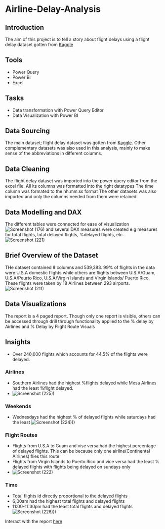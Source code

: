 # Airline-Delay-Analysis
## Introduction
The aim of this project is to tell a story about flight delays using a flight delay dataset gotten from [Kaggle](https://www.kaggle.com/datasets/jimschacko/airlines-dataset-to-predict-a-delay) 
## Tools
 - Power Query
 - Power BI
 - Excel
## Tasks
- Data transformation with Power Query Editor
- Data Visualization with Power BI
## Data Sourcing
 The main dataset; flight delay dataset was gotten from [Kaggle](https://www.kaggle.com/datasets/jimschacko/airlines-dataset-to-predict-a-delay). 
 Other complementary datasets was also used in this analysis, mainly to make sense of the abbreviations in different columns.
 ## Data Cleaning 
 The flight delay dataset was imported into the power query editor from the excel file.
 All its columns was formatted into the right datatypes
 The time column was formated to the hh:mm:ss format
 The other datasets was also imported and only the columns needed from them were retained.
 ## Data Modelling and DAX
 The different tables were connected for ease of visualization
 ![Screenshot (176)](https://user-images.githubusercontent.com/107176991/180039797-fcc1a994-4119-4a3a-90d1-2d23703636dc.png)
   and several DAX measures were created e.g measures for total flights, total delayed flights, %delayed flights, etc.
   ![Screenshot (221)](https://user-images.githubusercontent.com/107176991/180040401-41b69141-b4d4-4333-a35e-d4ff2927e52f.png)
 ## Brief Overview of the Dataset
 THe dataset contained 8 columns and 539,383. 99% of flights in the data were U.S.A domestic flights while others are flights between U.S.A/Guam, U.S.A/Peurto Rico, U.S.A/Virgin Islands and Virgin Islands/ Puerto Rico. These flights were taken by 18 Airlines between 293 airports.
 ![Screenshot (211)](https://user-images.githubusercontent.com/107176991/180042274-eb22d086-d10c-44a9-b151-8e12d739d0d8.png)
 ## Data Visualizations
  The report is a 4 paged report. Though only one report is visible, others can be accessed through drill through functionality applied to the % delay by Airlines and % Delay by Flight Route Visuals
## Insights
- Over 240,000 flights which accounts for 44.5% of the flights were delayed.
### Airlines
- Southern Airlines had the highest %flights delayed while Mesa Airlines had the least %flight delayed.
- ![Screenshot (225))](https://user-images.githubusercontent.com/107176991/180051035-43870482-ac59-4025-aa94-376a696c1382.png)

### Weekends
- Wednesdays had the highest % of delayed flights while saturdays had the least
![Screenshot (224)))](https://user-images.githubusercontent.com/107176991/180051572-00def8be-971b-4e6e-993c-ae28926c889f.png)

### Flight Routes
- Flights from U.S.A to Guam and vise versa had the highest percentage of delayed flights. This can be because only one airline(Continental Airlines) flies this route
- Flights from Virgin Islands to Puerto Rico and vice versa had the least % delayed flights with flights being delayed on sundays only
- ![Screenshot (222)](https://user-images.githubusercontent.com/107176991/180045881-3fdd4bc9-cbaf-40b0-995b-41cc0e374684.png)
### Time
- Total  flights id directly proportional to the delayed flights
- 6;00am  had the highest total flights and delayed flights
- 11:00-11:30pm had the least total flights and delayed flights
![Screenshot (226)))](https://user-images.githubusercontent.com/107176991/180051972-0c52ad5d-a868-4a7b-8b55-dd57250bcabe.png)

Interact with the report [here](https://app.powerbi.com/view?r=eyJrIjoiMDMxMzNhN2EtNjhiMC00NTZkLWE4NGMtNGM4NGNlODcwOGExIiwidCI6IjNjOWJiNWVjLTU3NmItNDY2NS05N2Y0LTlmNDBmYzQ1YTRjMiJ9&pageName=ReportSectiona99a6715b29aa7ff6508)


      
 
